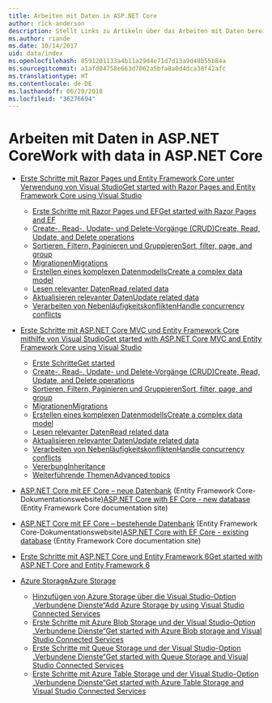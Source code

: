```yaml
---
title: Arbeiten mit Daten in ASP.NET Core
author: rick-anderson
description: Stellt Links zu Artikeln über das Arbeiten mit Daten bereit. In vielen Fällen wird Entity Framework Core verwendet.
ms.author: riande
ms.date: 10/14/2017
uid: data/index
ms.openlocfilehash: 8591201133a4b11a29d4e71d7d13a9d48b55b84a
ms.sourcegitcommit: a1afd04758e663d7062a5bfa8a0d4dca38f42afc
ms.translationtype: HT
ms.contentlocale: de-DE
ms.lasthandoff: 06/20/2018
ms.locfileid: "36276694"
---
```

# <a name="work-with-data-in-aspnet-core"></a><span data-ttu-id="6ad52-104">Arbeiten mit Daten in ASP.NET Core</span><span class="sxs-lookup"><span data-stu-id="6ad52-104">Work with data in ASP.NET Core</span></span>

* [<span data-ttu-id="6ad52-105">Erste Schritte mit Razor Pages und Entity Framework Core unter Verwendung von Visual Studio</span><span class="sxs-lookup"><span data-stu-id="6ad52-105">Get started with Razor Pages and Entity Framework Core using Visual Studio</span></span>](xref:data/ef-rp/index)

   * [<span data-ttu-id="6ad52-106">Erste Schritte mit Razor Pages und EF</span><span class="sxs-lookup"><span data-stu-id="6ad52-106">Get started with Razor Pages and EF</span></span>](xref:data/ef-rp/intro)
   * [<span data-ttu-id="6ad52-107">Create-, Read-, Update- und Delete-Vorgänge (CRUD)</span><span class="sxs-lookup"><span data-stu-id="6ad52-107">Create, Read, Update, and Delete operations</span></span>](xref:data/ef-rp/crud)
   * [<span data-ttu-id="6ad52-108">Sortieren, Filtern, Paginieren und Gruppieren</span><span class="sxs-lookup"><span data-stu-id="6ad52-108">Sort, filter, page, and group</span></span>](xref:data/ef-rp/sort-filter-page)
   * [<span data-ttu-id="6ad52-109">Migrationen</span><span class="sxs-lookup"><span data-stu-id="6ad52-109">Migrations</span></span>](xref:data/ef-rp/migrations)
   * [<span data-ttu-id="6ad52-110">Erstellen eines komplexen Datenmodells</span><span class="sxs-lookup"><span data-stu-id="6ad52-110">Create a complex data model</span></span>](xref:data/ef-rp/complex-data-model)
   * [<span data-ttu-id="6ad52-111">Lesen relevanter Daten</span><span class="sxs-lookup"><span data-stu-id="6ad52-111">Read related data</span></span>](xref:data/ef-rp/read-related-data)
   * [<span data-ttu-id="6ad52-112">Aktualisieren relevanter Daten</span><span class="sxs-lookup"><span data-stu-id="6ad52-112">Update related data</span></span>](xref:data/ef-rp/update-related-data)
   * [<span data-ttu-id="6ad52-113">Verarbeiten von Nebenläufigkeitskonflikten</span><span class="sxs-lookup"><span data-stu-id="6ad52-113">Handle concurrency conflicts</span></span>](xref:data/ef-rp/concurrency)

*   [<span data-ttu-id="6ad52-114">Erste Schritte mit ASP.NET Core MVC und Entity Framework Core mithilfe von Visual Studio</span><span class="sxs-lookup"><span data-stu-id="6ad52-114">Get started with ASP.NET Core MVC and Entity Framework Core using Visual Studio</span></span>](ef-mvc/index.md)
    *   [<span data-ttu-id="6ad52-115">Erste Schritte</span><span class="sxs-lookup"><span data-stu-id="6ad52-115">Get started</span></span>](ef-mvc/intro.md)
    *   [<span data-ttu-id="6ad52-116">Create-, Read-, Update- und Delete-Vorgänge (CRUD)</span><span class="sxs-lookup"><span data-stu-id="6ad52-116">Create, Read, Update, and Delete operations</span></span>](xref:data/ef-mvc/crud)
    *   [<span data-ttu-id="6ad52-117">Sortieren, Filtern, Paginieren und Gruppieren</span><span class="sxs-lookup"><span data-stu-id="6ad52-117">Sort, filter, page, and group</span></span>](xref:data/ef-mvc/sort-filter-page)
    *   [<span data-ttu-id="6ad52-118">Migrationen</span><span class="sxs-lookup"><span data-stu-id="6ad52-118">Migrations</span></span>](xref:data/ef-mvc/migrations)
    *   [<span data-ttu-id="6ad52-119">Erstellen eines komplexen Datenmodells</span><span class="sxs-lookup"><span data-stu-id="6ad52-119">Create a complex data model</span></span>](ef-mvc/complex-data-model.md)
    *   [<span data-ttu-id="6ad52-120">Lesen relevanter Daten</span><span class="sxs-lookup"><span data-stu-id="6ad52-120">Read related data</span></span>](ef-mvc/read-related-data.md)
    *   [<span data-ttu-id="6ad52-121">Aktualisieren relevanter Daten</span><span class="sxs-lookup"><span data-stu-id="6ad52-121">Update related data</span></span>](ef-mvc/update-related-data.md)
    *   [<span data-ttu-id="6ad52-122">Verarbeiten von Nebenläufigkeitskonflikten</span><span class="sxs-lookup"><span data-stu-id="6ad52-122">Handle concurrency conflicts</span></span>](ef-mvc/concurrency.md)
    *   [<span data-ttu-id="6ad52-123">Vererbung</span><span class="sxs-lookup"><span data-stu-id="6ad52-123">Inheritance</span></span>](ef-mvc/inheritance.md)
    *   [<span data-ttu-id="6ad52-124">Weiterführende Themen</span><span class="sxs-lookup"><span data-stu-id="6ad52-124">Advanced topics</span></span>](ef-mvc/advanced.md)
* <span data-ttu-id="6ad52-125">[ASP.NET Core mit EF Core – neue Datenbank](https://docs.microsoft.com/ef/core/get-started/aspnetcore/new-db) (Entity Framework Core-Dokumentationswebsite)</span><span class="sxs-lookup"><span data-stu-id="6ad52-125">[ASP.NET Core with EF Core - new database](https://docs.microsoft.com/ef/core/get-started/aspnetcore/new-db) (Entity Framework Core documentation site)</span></span>
* <span data-ttu-id="6ad52-126">[ASP.NET Core mit EF Core – bestehende Datenbank](https://docs.microsoft.com/ef/core/get-started/aspnetcore/existing-db) (Entity Framework Core-Dokumentationswebsite)</span><span class="sxs-lookup"><span data-stu-id="6ad52-126">[ASP.NET Core with EF Core - existing database](https://docs.microsoft.com/ef/core/get-started/aspnetcore/existing-db) (Entity Framework Core documentation site)</span></span>
*   [<span data-ttu-id="6ad52-127">Erste Schritte mit ASP.NET Core und Entity Framework 6</span><span class="sxs-lookup"><span data-stu-id="6ad52-127">Get started with ASP.NET Core and Entity Framework 6</span></span>](entity-framework-6.md)
*   [<span data-ttu-id="6ad52-128">Azure Storage</span><span class="sxs-lookup"><span data-stu-id="6ad52-128">Azure Storage</span></span>](azure-storage/index.md)
    *   [<span data-ttu-id="6ad52-129">Hinzufügen von Azure Storage über die Visual Studio-Option „Verbundene Dienste“</span><span class="sxs-lookup"><span data-stu-id="6ad52-129">Add Azure Storage by using Visual Studio Connected Services</span></span>](https://azure.microsoft.com/documentation/articles/vs-azure-tools-connected-services-storage/)
    *   [<span data-ttu-id="6ad52-130">Erste Schritte mit Azure Blob Storage und der Visual Studio-Option „Verbundene Dienste“</span><span class="sxs-lookup"><span data-stu-id="6ad52-130">Get started with Azure Blob storage and Visual Studio Connected Services</span></span>](https://azure.microsoft.com/documentation/articles/vs-storage-aspnet5-getting-started-blobs/)
    *   [<span data-ttu-id="6ad52-131">Erste Schritte mit Queue Storage und der Visual Studio-Option „Verbundene Dienste“</span><span class="sxs-lookup"><span data-stu-id="6ad52-131">Get started with Queue Storage and Visual Studio Connected Services</span></span>](https://azure.microsoft.com/documentation/articles/vs-storage-aspnet5-getting-started-queues/)
    *   [<span data-ttu-id="6ad52-132">Erste Schritte mit Azure Table Storage und der Visual Studio-Option „Verbundene Dienste“</span><span class="sxs-lookup"><span data-stu-id="6ad52-132">Get started with Azure Table Storage and Visual Studio Connected Services</span></span>](https://azure.microsoft.com/documentation/articles/vs-storage-aspnet5-getting-started-tables/)

